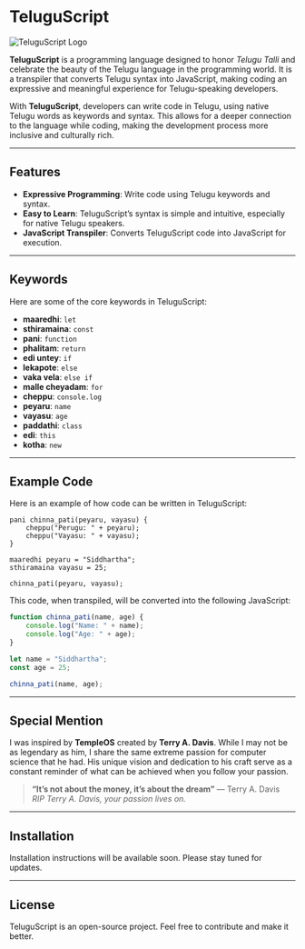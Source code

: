 # TeluguScript

![TeluguScript Logo](https://firebasestorage.googleapis.com/v0/b/tech-vanka-chimki.appspot.com/o/teluguScript.png?alt=media&token=a83462b4-8500-4069-b255-63ba9f73486e)

**TeluguScript** is a programming language designed to honor *Telugu Talli* and celebrate the beauty of the Telugu language in the programming world. It is a transpiler that converts Telugu syntax into JavaScript, making coding an expressive and meaningful experience for Telugu-speaking developers.

With **TeluguScript**, developers can write code in Telugu, using native Telugu words as keywords and syntax. This allows for a deeper connection to the language while coding, making the development process more inclusive and culturally rich.

---

## Features

- **Expressive Programming**: Write code using Telugu keywords and syntax.
- **Easy to Learn**: TeluguScript’s syntax is simple and intuitive, especially for native Telugu speakers.
- **JavaScript Transpiler**: Converts TeluguScript code into JavaScript for execution.

---

## Keywords

Here are some of the core keywords in TeluguScript:

- **maaredhi**: `let`
- **sthiramaina**: `const`
- **pani**: `function`
- **phalitam**: `return`
- **edi untey**: `if`
- **lekapote**: `else`
- **vaka vela**: `else if`
- **malle cheyadam**: `for`
- **cheppu**: `console.log`
- **peyaru**: `name`
- **vayasu**: `age`
- **paddathi**: `class`
- **edi**: `this`
- **kotha**: `new`

---

## Example Code

Here is an example of how code can be written in TeluguScript:

```teluguscript
pani chinna_pati(peyaru, vayasu) {
    cheppu("Perugu: " + peyaru);
    cheppu("Vayasu: " + vayasu);
}

maaredhi peyaru = "Siddhartha";
sthiramaina vayasu = 25;

chinna_pati(peyaru, vayasu);
```

This code, when transpiled, will be converted into the following JavaScript:

```javascript
function chinna_pati(name, age) {
    console.log("Name: " + name);
    console.log("Age: " + age);
}

let name = "Siddhartha";
const age = 25;

chinna_pati(name, age);
```

---

## Special Mention

I was inspired by **TempleOS** created by **Terry A. Davis**. While I may not be as legendary as him, I share the same extreme passion for computer science that he had. His unique vision and dedication to his craft serve as a constant reminder of what can be achieved when you follow your passion.

> **“It’s not about the money, it’s about the dream”** — Terry A. Davis  
> *RIP Terry A. Davis, your passion lives on.*

---

## Installation

Installation instructions will be available soon. Please stay tuned for updates.

---

## License

TeluguScript is an open-source project. Feel free to contribute and make it better.